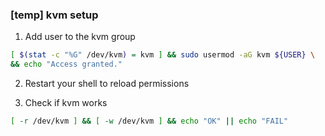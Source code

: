 ### [temp] kvm setup


1. Add user to the kvm group 
```bash
[ $(stat -c "%G" /dev/kvm) = kvm ] && sudo usermod -aG kvm ${USER} \
&& echo "Access granted."
```

2. Restart your shell to reload permissions

3. Check if kvm works
```bash
[ -r /dev/kvm ] && [ -w /dev/kvm ] && echo "OK" || echo "FAIL"
```